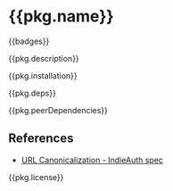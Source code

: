 # {{pkg.name}}

{{badges}}

{{pkg.description}}

<!-- toc -->

{{pkg.installation}}

{{pkg.deps}}

{{pkg.peerDependencies}}

## References

- [URL Canonicalization - IndieAuth spec](https://indieauth.spec.indieweb.org/#x3-4-url-canonicalization)

{{pkg.license}}
